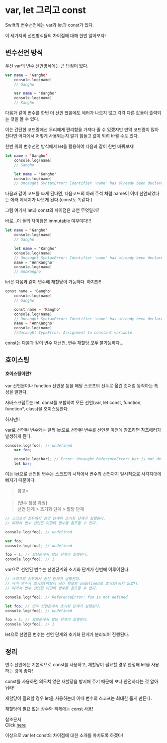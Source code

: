 # var, let 그리고 const
Swift의 변수선언에는 var과 let과 const가 있다.

이 세가지의 선언방식들의 차이점에 대해 한번 알아보자!
## 변수선언 방식
우선 var의 변수 선언방식에는 큰 단점이 있다.
```swift
var name = 'Gangho'
    console.log(name) 
    // Gangho

    var name = 'Kangho'
    console.log(name) 
    // Kangho
```
다음과 같이 변수를 한번 더 선언 했음에도 에러가 나오지 않고 각각 다른 값들이 출력되는 것을 볼 수 있다.

이는 간단한 코드량에선 우리에게 편리함을 가져다 줄 수 있겠지만 만약 코드량이 많아진다면 어디에서 어떻게 사용되는지 알기 힘들고 값이 되려 바뀔 수도 있다.

한번 위의 변수선언 방식에서 let을 활용하여 다음과 같이 한번 바꿔보자!
```swift
let name = 'Gangho'
    console.log(name) 
    // Gangho

    let name = 'Kangho'
    console.log(name) 
    // Uncaught SyntaxError: Identifier 'name' has already been declared
```
다음과 같이 코드를 짜게 된다면, 다음코드의 아래 주석 처럼 name이 이미 선언되었다는 에러 메세지가 나오게 된다.(const도 똑같다.)

그럼 여기서 let과 const의 차이점은 과연 무엇일까?

바로...이 둘의 차이점은 immutable 여부이다!!!
```swift
let name = 'Gangho'
    console.log(name) 
    // Gangho

    let name = 'Kangho'
    console.log(name) 
    // Uncaught SyntaxError: Identifier 'name' has already been declared
    name = 'AnnKangho'
    console.log(name)
    // AnnKangho
```
let은 다음과 같이 변수에 재할당이 가능하다. 하지만!!
```swift
const name = 'Gangho'
    console.log(name) 
    // Gangho

    const name = 'Kangho'
    console.log(name) 
    // Uncaught SyntaxError: Identifier 'name' has already been declared
    name = 'AnnKangho'
    console.log(name)
    //Uncaught TypeError: Assignment to constant variable.
```
const는 다음과 같이 변수 재선언, 변수 재할당 모두 불가능하다...

## 호이스팅
#### 호이스팅이란?
var 선언문이나 function 선언문 등을 해당 스코프의 선두로 옮긴 것처럼 동작하는 특성을 말한다.

자바스크립트는 let, const를 포함하여 모든 선언(var, let const, function, function*, class)을 호이스팅한다.

하지만!!

var로 선언된 변수와는 달리 let으로 선언된 변수를 선언문 이전에 참조하면 참조에러가 발생하게 된다.
```swift
console.log(foo); // undefined
	var foo;

	console.log(bar); // Error: Uncaught ReferenceError: bar is not defined
	let bar;
```
이는 let으로 선언된 변수는 스코프의 시작에서 변수의 선언까지 일시적으로 사각지대에 빠지기 때문이다.

> 참고⭐️

> [변수 생성 과정]
    <br>
선언 단계 > 초기화 단계 > 할당 단계
```swift
// 스코프의 선두에서 선언 단계와 초기화 단계가 실행된다.
// 따라서 변수 선언문 이전에 변수를 참조할 수 있다.

console.log(foo); // undefined

var foo;
console.log(foo); // undefined

foo = 1; // 할당문에서 할당 단계가 실행된다.
console.log(foo); // 1
```
var으로 선언된 변수는 선언단계와 초기화 단계가 한번에 이루어진다.
```swift
// 스코프의 선두에서 선언 단계가 실행된다.
// 아직 변수가 초기화(메모리 공간 확보와 undefined로 초기화)되지 않았다.
// 따라서 변수 선언문 이전에 변수를 참조할 수 없다.

console.log(foo); // ReferenceError: foo is not defined

let foo; // 변수 선언문에서 초기화 단계가 실행된다.
console.log(foo); // undefined

foo = 1; // 할당문에서 할당 단계가 실행된다.
console.log(foo); // 1
```
let으로 선언된 변수는 선언 단계와 초기화 단게가 분리되어 진행된다.

## 정리
변수 선언에는 기본적으로 const를 사용하고, 재할당이 필요할 경우 한정해 let을 사용하는 것이 좋다!

const를 사용하면 의도치 않은 재할당을 방지해 주기 때문에 보다 안전하다는 것 알아둬라!

재할당이 필요할 경우 let을 사용하는데 이때 변수의 스코프는 최대한 좁게 만든다.

재할당이 필요 없는 상수와 객체에는 const 사용!

참조문서 <br>
Click [here](https://velog.io/@bathingape/JavaScript-var-let-const-차이점)

이상으로 var let const의 차이점에 대한 소개를 마치도록 하겠다!